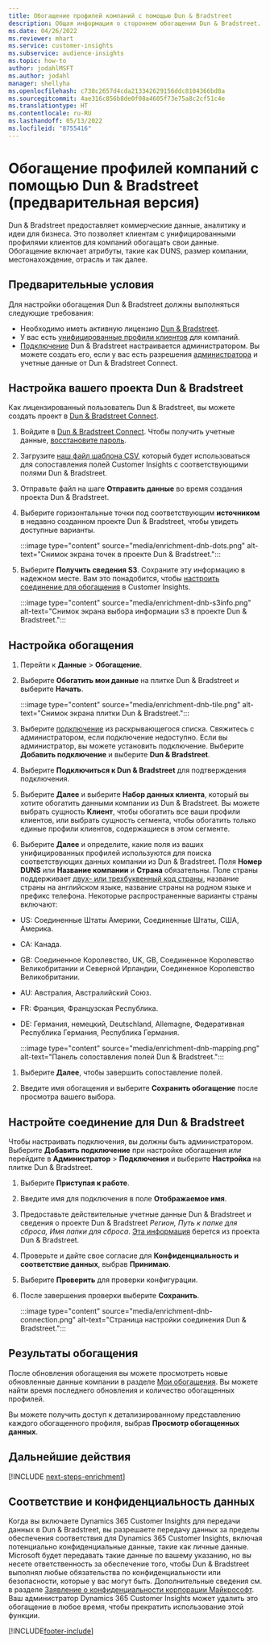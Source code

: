 ```yaml
---
title: Обогащение профилей компаний с помощью Dun & Bradstreet
description: Общая информация о стороннем обогащении Dun & Bradstreet.
ms.date: 04/26/2022
ms.reviewer: mhart
ms.service: customer-insights
ms.subservice: audience-insights
ms.topic: how-to
author: jodahlMSFT
ms.author: jodahl
manager: shellyha
ms.openlocfilehash: c738c2657d4cda213342629156ddc8104366bd8a
ms.sourcegitcommit: 4ae316c856b8de0f08a4605f73e75a8c2cf51c4e
ms.translationtype: HT
ms.contentlocale: ru-RU
ms.lasthandoff: 05/13/2022
ms.locfileid: "8755416"
---
```

# <a name="enrichment-of-company-profiles-with-dun--bradstreet-preview"></a>Обогащение профилей компаний с помощью Dun & Bradstreet (предварительная версия)

Dun & Bradstreet предоставляет коммерческие данные, аналитику и идеи для бизнеса. Это позволяет клиентам с унифицированными профилями клиентов для компаний обогащать свои данные. Обогащение включает атрибуты, такие как DUNS, размер компании, местонахождение, отрасль и так далее.

## <a name="prerequisites"></a>Предварительные условия

Для настройки обогащения Dun & Bradstreet должны выполняться следующие требования:

- Необходимо иметь активную лицензию [Dun & Bradstreet](https://www.dnb.com/marketing/media/give-your-data-a-boost.html?source=microsoft_audience_insights).
- У вас есть [унифицированные профили клиентов](customer-profiles.md) для компаний.
- [Подключение](connections.md) Dun & Bradstreet настраивается администратором. Вы можете создать его, если у вас есть разрешения [администратора](permissions.md#admin) и учетные данные от Dun & Bradstreet Connect.

## <a name="setting-up-your-dun--bradstreet-project"></a>Настройка вашего проекта Dun & Bradstreet

Как лицензированный пользователь Dun & Bradstreet, вы можете создать проект в [Dun & Bradstreet Connect](https://connect.dnb.com?lead_source=microsoft_audienceinsights).


1. Войдите в [Dun & Bradstreet Connect](https://connect.dnb.com?lead_source=microsoft_audienceinsights). Чтобы получить учетные данные, [восстановите пароль](https://sso.dnb.com/signin/forgot-password?lead_source=microsoft_audienceinsights).

1. Загрузите [наш файл шаблона CSV](https://c360devenrichment.blob.core.windows.net/mapping/DnBCIdatamapping.csv), который будет использоваться для сопоставления полей Customer Insights с соответствующими полями Dun & Bradstreet.

1. Отправьте файл на шаге **Отправить данные** во время создания проекта Dun & Bradstreet.

1. Выберите горизонтальные точки под соответствующим **источником** в недавно созданном проекте Dun & Bradstreet, чтобы увидеть доступные варианты.

   :::image type="content" source="media/enrichment-dnb-dots.png" alt-text="Снимок экрана точек в проекте Dun & Bradstreet.":::

1. Выберите **Получить сведения S3**. Сохраните эту информацию в надежном месте. Вам это понадобится, чтобы [настроить соединение для обогащения](#configure-a-connection-for-dun--bradstreet) в Customer Insights.

   :::image type="content" source="media/enrichment-dnb-s3info.png" alt-text="Снимок экрана выбора информации s3 в проекте Dun & Bradstreet.":::

## <a name="configure-the-enrichment"></a>Настройка обогащения

1. Перейти к **Данные** > **Обогащение**.

1. Выберите **Обогатить мои данные** на плитке Dun & Bradstreet и выберите **Начать**.

   :::image type="content" source="media/enrichment-dnb-tile.png" alt-text="Снимок экрана плитки Dun & Bradstreet.":::

1. Выберите [подключение](connections.md) из раскрывающегося списка. Свяжитесь с администратором, если подключение недоступно. Если вы администратор, вы можете установить подключение. Выберите **Добавить подключение** и выберите **Dun & Bradstreet**.

1. Выберите **Подключиться к Dun & Bradstreet** для подтверждения подключения.

1. Выберите **Далее** и выберите **Набор данных клиента**, который вы хотите обогатить данными компании из Dun & Bradstreet. Вы можете выбрать сущность **Клиент**, чтобы обогатить все ваши профили клиентов, или выбрать сущность сегмента, чтобы обогатить только единые профили клиентов, содержащиеся в этом сегменте.

1. Выберите **Далее** и определите, какие поля из ваших унифицированных профилей используются для поиска соответствующих данных компании из Dun & Bradstreet. Поля **Номер DUNS** или **Название компании** и **Страна** обязательны. Поле страны поддерживает [двух- или трехбуквенный код страны](https://www.iso.org/iso-3166-country-codes.html), название страны на английском языке, название страны на родном языке и префикс телефона. Некоторые распространенные варианты страны включают:

- US: Соединенные Штаты Америки, Соединенные Штаты, США, Америка.
- CA: Канада.
- GB: Соединенное Королевство, UK, GB, Соединенное Королевство Великобритании и Северной Ирландии, Соединенное Королевство Великобритании.
- AU: Австралия, Австралийский Союз.
- FR: Франция, Французская Республика.
- DE: Германия, немецкий, Deutschland, Allemagne, Федеративная Республика Германия, Республика Германия.

   :::image type="content" source="media/enrichment-dnb-mapping.png" alt-text="Панель сопоставления полей Dun & Bradstreet.":::

1. Выберите **Далее**, чтобы завершить сопоставление полей.

1. Введите имя обогащения и выберите **Сохранить обогащение** после просмотра вашего выбора.

## <a name="configure-a-connection-for-dun--bradstreet"></a>Настройте соединение для Dun & Bradstreet

Чтобы настраивать подключения, вы должны быть администратором. Выберите **Добавить подключение** при настройке обогащения *или* перейдите в **Администратор** > **Подключения** и выберите **Настройка** на плитке Dun & Bradstreet.

1. Выберите **Приступая к работе**.

1. Введите имя для подключения в поле **Отображаемое имя**.

1. Предоставьте действительные учетные данные Dun & Bradstreet и сведения о проекте Dun & Bradstreet *Регион, Путь к папке для сброса, Имя папки для сброса*. [Эта информация](#setting-up-your-dun--bradstreet-project) берется из проекта Dun & Bradstreet.

1. Проверьте и дайте свое согласие для **Конфиденциальность и соответствие данных**, выбрав **Принимаю**.

1. Выберите **Проверить** для проверки конфигурации.

1. После завершения проверки выберите **Сохранить**.

   :::image type="content" source="media/enrichment-dnb-connection.png" alt-text="Страница настройки соединения Dun & Bradstreet.":::

## <a name="enrichment-results"></a>Результаты обогащения

После обновления обогащения вы можете просмотреть новые обновленные данные компании в разделе [Мои обогащения](enrichment-hub.md). Вы можете найти время последнего обновления и количество обогащенных профилей.

Вы можете получить доступ к детализированному представлению каждого обогащенного профиля, выбрав **Просмотр обогащенных данных**.

## <a name="next-steps"></a>Дальнейшие действия

[!INCLUDE [next-steps-enrichment](includes/next-steps-enrichment.md)]

## <a name="data-privacy-and-compliance"></a>Соответствие и конфиденциальность данных

Когда вы включаете Dynamics 365 Customer Insights для передачи данных в Dun & Bradstreet, вы разрешаете передачу данных за пределы обеспечения соответствия для Dynamics 365 Customer Insights, включая потенциально конфиденциальные данные, такие как личные данные. Microsoft будет передавать такие данные по вашему указанию, но вы несете ответственность за обеспечение того, чтобы Dun & Bradstreet выполнял любые обязательства по конфиденциальности или безопасности, которые у вас могут быть. Дополнительные сведения см. в разделе [Заявление о конфиденциальности корпорации Майкрософт](https://go.microsoft.com/fwlink/?linkid=396732).
Ваш администратор Dynamics 365 Customer Insights может удалить это обогащение в любое время, чтобы прекратить использование этой функции.

[!INCLUDE[footer-include](includes/footer-banner.md)]
